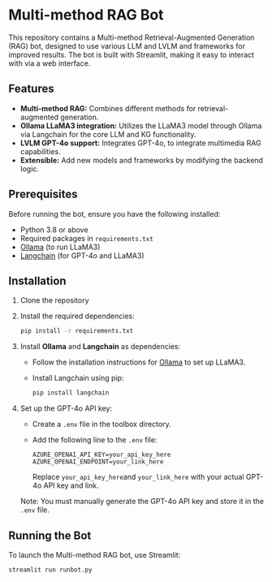 # Multi-method RAG Bot

This repository contains a Multi-method Retrieval-Augmented Generation (RAG) bot, designed to use various LLM and LVLM and frameworks for improved results. The bot is built with Streamlit, making it easy to interact with via a web interface.

## Features

- **Multi-method RAG:** Combines different methods for retrieval-augmented generation.
- **Ollama LLaMA3 integration:** Utilizes the LLaMA3 model through Ollama via Langchain for the core LLM and KG functionality.
- **LVLM GPT-4o support:** Integrates GPT-4o, to integrate multimedia RAG capabilities.
- **Extensible:** Add new models and frameworks by modifying the backend logic.

## Prerequisites

Before running the bot, ensure you have the following installed:

- Python 3.8 or above
- Required packages in `requirements.txt`
- [Ollama](https://ollama.com/) (to run LLaMA3)
- [Langchain](https://python.langchain.com/) (for GPT-4o and LLaMA3)

## Installation

1. Clone the repository

2. Install the required dependencies:

   ```bash
   pip install -r requirements.txt
   ```

3. Install **Ollama** and **Langchain** as dependencies:

   - Follow the installation instructions for [Ollama](https://ollama.com) to set up LLaMA3.

   - Install Langchain using pip:

     ```bash
     pip install langchain
     ```

4. Set up the GPT-4o API key:

   - Create a `.env` file in the toolbox directory.

   - Add the following line to the `.env` file:

     ```env
     AZURE_OPENAI_API_KEY=your_api_key_here
     AZURE_OPENAI_ENDPOINT=your_link_here
     ```

     Replace `your_api_key_here`and  `your_link_here` with your actual GPT-4o API key and link.

   Note: You must manually generate the GPT-4o API key and store it in the `.env` file.

## Running the Bot

To launch the Multi-method RAG bot, use Streamlit:

```bash
streamlit run runbot.py
```

